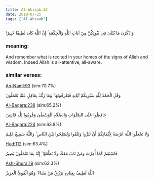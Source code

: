 ```yaml
---
title: Al-Ahzaab:34
date: 2010-07-25
tags: ["Al-Ahzaab"]
---
```

وَاذْكُرْنَ مَا يُتْلَىٰ فِي بُيُوتِكُنَّ مِنْ آيَاتِ اللَّهِ وَالْحِكْمَةِ ۚ إِنَّ اللَّهَ كَانَ لَطِيفًا خَبِيرًا
### meaning: 
And remember what is recited in your homes of the signs of Allah and wisdom. Indeed Allah is all-attentive, all-aware.
### similar verses: 

[An-Naml:93](/27/93) (sim:70.7%)

وَقُلِ الْحَمْدُ لِلَّهِ سَيُرِيكُمْ آيَاتِهِ فَتَعْرِفُونَهَا ۚ وَمَا رَبُّكَ بِغَافِلٍ عَمَّا تَعْمَلُونَ

[Al-Baqara:238](/2/238) (sim:65.2%)

حَافِظُوا عَلَى الصَّلَوَاتِ وَالصَّلَاةِ الْوُسْطَىٰ وَقُومُوا لِلَّهِ قَانِتِينَ

[Al-Baqara:224](/2/224) (sim:63.8%)

وَلَا تَجْعَلُوا اللَّهَ عُرْضَةً لِأَيْمَانِكُمْ أَنْ تَبَرُّوا وَتَتَّقُوا وَتُصْلِحُوا بَيْنَ النَّاسِ ۗ وَاللَّهُ سَمِيعٌ عَلِيمٌ

[Hud:112](/11/112) (sim:63.4%)

فَاسْتَقِمْ كَمَا أُمِرْتَ وَمَنْ تَابَ مَعَكَ وَلَا تَطْغَوْا ۚ إِنَّهُ بِمَا تَعْمَلُونَ بَصِيرٌ

[Ash-Shura:19](/42/19) (sim:62.3%)

اللَّهُ لَطِيفٌ بِعِبَادِهِ يَرْزُقُ مَنْ يَشَاءُ ۖ وَهُوَ الْقَوِيُّ الْعَزِيزُ
